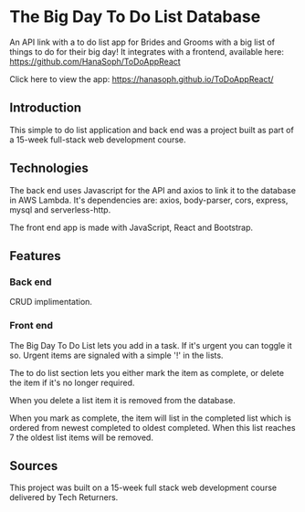 # The Big Day To Do List Database
An API link with a to do list app for Brides and Grooms with a big list of things to do for their big day! It integrates with a frontend, available here: https://github.com/HanaSoph/ToDoAppReact

Click here to view the app: https://hanasoph.github.io/ToDoAppReact/

## Introduction
This simple to do list application and back end was a project built as part of a 15-week full-stack web development course. 

## Technologies
The back end uses Javascript for the API and axios to link it to the database in AWS Lambda. It's dependencies are: axios, body-parser, cors, express, mysql and serverless-http.

The front end app is made with JavaScript, React and Bootstrap.

## Features
### Back end
CRUD implimentation.

### Front end
The Big Day To Do List lets you add in a task. If it's urgent you can toggle it so. Urgent items are signaled with a simple '!' in the lists.

The to do list section lets you either mark the item as complete, or delete the item if it's no longer required.

When you delete a list item it is removed from the database.

When you mark as complete, the item will list in the completed list which is ordered from newest completed to oldest completed. When this list reaches 7 the oldest list items will be removed.

## Sources
This project was built on a 15-week full stack web development course delivered by Tech Returners.
